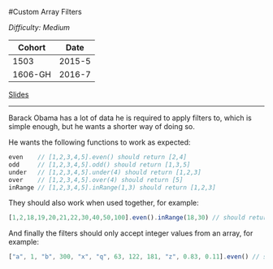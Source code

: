#Custom Array Filters

*Difficulty: Medium*

| Cohort | Date       |
|--------|------------|
| 1503   | 2015-5     |
| 1606-GH | 2016-7    |

[Slides](http://slides.com/es1831/reacto)

---

Barack Obama has a lot of data he is required to apply filters to, which is simple enough, but he wants a shorter way of doing so.

He wants the following functions to work as expected:

```javascript
even    // [1,2,3,4,5].even() should return [2,4]
odd     // [1,2,3,4,5].odd() should return [1,3,5]
under   // [1,2,3,4,5].under(4) should return [1,2,3]
over    // [1,2,3,4,5].over(4) should return [5]
inRange // [1,2,3,4,5].inRange(1,3) should return [1,2,3]
```
They should also work when used together, for example:
```javascript
[1,2,18,19,20,21,22,30,40,50,100].even().inRange(18,30) // should return [18, 20, 22, 30]
```
And finally the filters should only accept integer values from an array, for example:
```javascript
["a", 1, "b", 300, "x", "q", 63, 122, 181, "z", 0.83, 0.11].even() // should return [300, 122]
```
